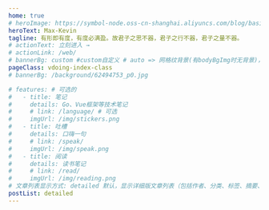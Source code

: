 ```yaml
---
home: true
# heroImage: https://symbol-node.oss-cn-shanghai.aliyuncs.com/blog/basic/background.jpg
heroText: Max-Kevin
tagline: 有形即有度，有度必满盈。故君子之思不器，君子之行不器，君子之量不器。
# actionText: 立刻进入 →
# actionLink: /web/
# bannerBg: custom #custom自定义 # auto => 网格纹背景(有bodyBgImg时无背景)，默认 | none => 无 | '大图地址' | background: 自定义背景样式       提示：如发现文本颜色不适应你的背景时可以到palette.styl修改$bannerTextColor变量
pageClass: vdoing-index-class
# bannerBg: /background/62494753_p0.jpg

# features: # 可选的
#   - title: 笔记
#     details: Go、Vue框架等技术笔记
#     # link: /language/ # 可选
#     imgUrl: /img/stickers.png
#   - title: 吐槽
#     details: 口嗨一句
#     # link: /speak/
#     imgUrl: /img/speak.png
#   - title: 阅读
#     details: 读书笔记
#     # link: /read/
#     imgUrl: /img/reading.png
# 文章列表显示方式: detailed 默认，显示详细版文章列表（包括作者、分类、标签、摘要、分页等）| simple => 显示简约版文章列表（仅标题和日期）| none 不显示文章列表
postList: detailed
---
```

<ClientOnly>
  <IndexBigImg />
</ClientOnly>
